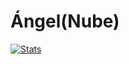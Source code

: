 # Ángel(Nube)

[![Stats](https://awesome-github-stats.azurewebsites.net/user-stats/nubesurrealista)](https://git.io/awesome-stats-card)